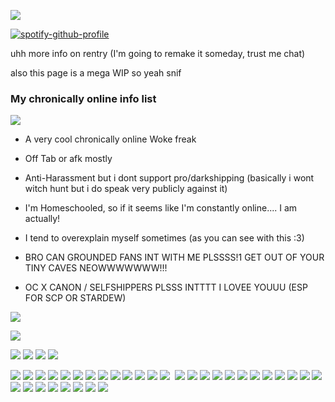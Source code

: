 ![](https://64.media.tumblr.com/424c0e16011d6fad8417908473ff7d4a/68cd1c37a80af950-7c/s400x600/650862e8656902a06763317ff2d0a96ef3db4506.gifv)





[![spotify-github-profile](https://spotify-github-profile.kittinanx.com/api/view?uid=l9ucw6st2d4ml6qkbyc9hrwfc&cover_image=true&theme=natemoo-re&show_offline=true&background_color=121212&interchange=true&bar_color=53b14f&bar_color_cover=false)](https://github.com/kittinan/spotify-github-profile)

uhh more info on rentry (I'm going to remake it someday, trust me chat) 

also this page is a mega WIP so  yeah snif 





 ### My chronically online info list 
![](https://pixelsafari.neocities.org/dividers/heartbeat2.gif)

- A very cool chronically online Woke freak 


- Off Tab or afk mostly


- Anti-Harassment but i dont support pro/darkshipping (basically i wont witch hunt  but i do speak very publicly against it)
 

- I'm Homeschooled, so if it seems like I'm constantly online.... I am actually!


- I tend to overexplain myself sometimes (as you can see with this :3)
 

- BRO CAN GROUNDED FANS INT WITH ME PLSSSS!1 GET OUT OF YOUR TINY CAVES NEOWWWWWWW!!!


- OC X CANON / SELFSHIPPERS PLSSS INTTTT I LOVEE YOUUU (ESP FOR SCP OR STARDEW)


![](https://blinkiesyay.neocities.org/blinkies/pride/fuckterfs.gif)

![](https://pixelsafari.neocities.org/dividers/heartbeat.gif)


![](https://kotatsu.me/blinkies/adhdblinkie_byus.gif) ![](https://adriansblinkiecollection.neocities.org/g122.gif) ![](https://blinkiecollecti0n.neocities.org/images/genderfluidpride.gif)  ![](https://adriansblinkiecollection.neocities.org/d95.gif) 
 



![](https://adriansblinkiecollection.neocities.org/z24.gif) ![](https://64.media.tumblr.com/b399b308630e261afdd0f489134618b4/0c467a53555948f8-4a/s250x400/f24ece03242a9c2e4924b734454ae5e7daf76589.gifv) ![](https://blinkiecollecti0n.neocities.org/images/girlgeeksrule.gif) ![](https://adriansblinkiecollection.neocities.org/a14.gif) ![](https://blinkiecollecti0n.neocities.org/images/violentvideogames.gif) ![](https://blinkiecollecti0n.neocities.org/images/selfexpression.gif) ![](https://blinkiecollecti0n.neocities.org/images/escapedlabrat.gif)  ![](https://blinkiecollecti0n.neocities.org/images/transwomen.gif) ![](https://blinkiecollecti0n.neocities.org/images/translesbians.gif) ![](https://adriansblinkiecollection.neocities.org/g44.gif)  ![](https://external-media.spacehey.net/media/saUM6up2h_6XaI9oF0LMQQ99NVJQGqTiWUJOMinZUI8k=/https://blinki.es/blinkies/music/weird-al.gif) ![](https://64.media.tumblr.com/3417ef2d8c8082befe4e0197aabbce92/c0b2321bd2544c95-0e/s250x400/674a6e3e20f166a7104f1481d8c154924767d97d.gifv) ![](https://blinkiecollecti0n.neocities.org/images/dumbassatwork.gif) ![]() ![](https://file.garden/ZRd9Ymec0nPTUKfu/Blinkies/My_Blinkie_Monika) ![](https://blinkiesyay.neocities.org/blinkies/hobbies/thriftstores.gif)  ![](https://adriansblinkiecollection.neocities.org/k17.gif)  ![](https://adriansblinkiecollection.neocities.org/u10.gif) ![](https://64.media.tumblr.com/ebb5807368b97f0106ccc97d2304abc7/3de48be76ce11acf-ce/s250x400/0ce27e945c2b5f57b5dfd19dc97171b4d932dada.gifv)    ![](https://images-wixmp-ed30a86b8c4ca887773594c2.wixmp.com/f/7f07c132-6e55-4943-9bb7-dbef21458a42/dfu1755-44dea5a5-9035-47b8-b8c3-9b097a08de32.gif?token=eyJ0eXAiOiJKV1QiLCJhbGciOiJIUzI1NiJ9.eyJzdWIiOiJ1cm46YXBwOjdlMGQxODg5ODIyNjQzNzNhNWYwZDQxNWVhMGQyNmUwIiwiaXNzIjoidXJuOmFwcDo3ZTBkMTg4OTgyMjY0MzczYTVmMGQ0MTVlYTBkMjZlMCIsIm9iaiI6W1t7InBhdGgiOiJcL2ZcLzdmMDdjMTMyLTZlNTUtNDk0My05YmI3LWRiZWYyMTQ1OGE0MlwvZGZ1MTc1NS00NGRlYTVhNS05MDM1LTQ3YjgtYjhjMy05YjA5N2EwOGRlMzIuZ2lmIn1dXSwiYXVkIjpbInVybjpzZXJ2aWNlOmZpbGUuZG93bmxvYWQiXX0.0JoOJoL0Kp0M8C05ltpIfxljfBu4Ve1P7EIuN11uLqY) ![](https://adriansblinkiecollection.neocities.org/l7.gif) ![](https://i.ibb.co/MhcNk52/389259-BB-6-BEC-412-E-963-D-1-E3-BE88-D6882.gif) ![](https://adriansblinkiecollection.neocities.org/e55.gif)
![](https://i.ibb.co/k0PYSBJ/00-ED6-F85-7-B0-C-4-E8-C-9599-47-A2-D7243-CDE.gif) ![](https://i.ibb.co/99jzpW8/09-B378-B3-A7-ED-4915-98-FB-5-A59-C26-C0-BBC.gif) ![](https://64.media.tumblr.com/f988e16f3278928d73216bebb7e94cc1/c45750dc5f8c4ec4-ea/s250x400/7aab4d162bef4e15454b96b6246cde2290edcaae.gifv)     ![](https://i.ibb.co/wSQzbj3/FE3-B7-EE2-3-C3-D-4-A8-C-9953-3926-D3-DB56-C1.gif)  ![](https://adriansblinkiecollection.neocities.org/x22.gif)   ![](https://64.media.tumblr.com/7988bd4d951f2ed69ed7719f8ff1cf5d/967cc83e1fffa85d-e0/s250x400/37ee8f26ddf295ec3d5bdbc27c13beb87e07e225.gifv)  ![](https://64.media.tumblr.com/ba5aa5843dce99986946d34697f9f151/35bd9a936e30dbc5-4b/s250x400/f56841e5bd2313bd4293792a73289b48192a9a6e.gifv) ![](https://64.media.tumblr.com/41daea8225756a903581d33163655a4b/8b425cafe2972dc0-3d/s250x400/49dc0b3e8c2b131019ef8733982146a7f056b5d0.webp) ![](https://64.media.tumblr.com/3489f07a96ac4edd35d39ca99b0c5810/0806535f6372503a-4e/s250x400/08b21035cbc275e7acded4e15ef9be55fe380bab.gifv) ![](https://64.media.tumblr.com/a1b0150f0e7bf158e4e5750724390d2d/7bba08dae7e595f2-00/s250x400/f00b8c4e42e5db535e7acceb52d7e8f0fe3a49d7.gifv) ![](https://y2k.neocities.org/blinkiez/newbatch/reps2.gif) ![]()


